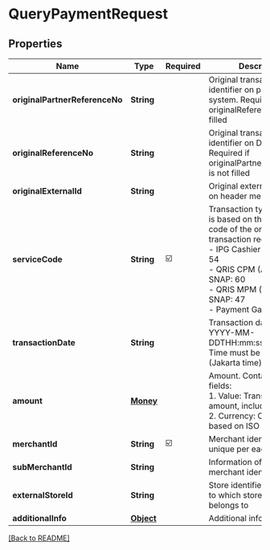 # QueryPaymentRequest
## Properties

| Name | Type | Required | Description |
| ------------- | ------------- | ------------- | ------------- |
| **originalPartnerReferenceNo** | **String** |  | Original transaction identifier on partner system. Required if originalReferenceNo is not filled |
| **originalReferenceNo** | **String** |  | Original transaction identifier on DANA system. Required if originalPartnerReferenceNo is not filled |
| **originalExternalId** | **String** |  | Original external identifier on header message |
| **serviceCode** | **String** | ☑️ | Transaction type indicator is based on the service code of the original transaction request:<br> - IPG Cashier Pay - SNAP: 54<br> - QRIS CPM (Acquirer) - SNAP: 60<br> - QRIS MPM (Acquirer) - SNAP: 47<br> - Payment Gateway: 54<br>  |
| **transactionDate** | **String** |  | Transaction date, in format YYYY-MM-DDTHH:mm:ss+07:00. Time must be in GMT+7 (Jakarta time) |
| **amount** | [**Money**](Money.md) |  | Amount. Contains two sub-fields:<br> 1. Value: Transaction amount, including the cents<br> 2. Currency: Currency code based on ISO<br>  |
| **merchantId** | **String** | ☑️ | Merchant identifier that is unique per each merchant |
| **subMerchantId** | **String** |  | Information of sub merchant identifier |
| **externalStoreId** | **String** |  | Store identifier to indicate to which store this payment belongs to |
| **additionalInfo** | [**Object**](.md) |  | Additional information |

[[Back to README]](../../../../README.md)
